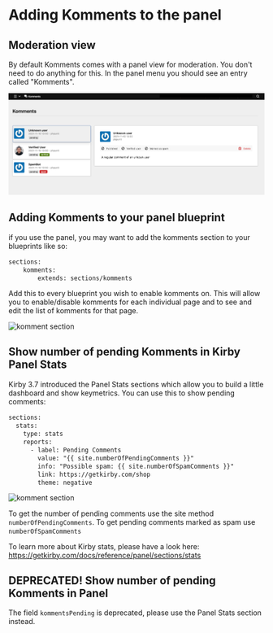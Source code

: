 # Adding Komments to the panel


## Moderation view

By default Komments comes with a panel view for moderation. You don't need to do anything for this. In the panel menu you should see an entry called "Komments".

![the dashboard](../doc-assets/komments-dashboard.png)


## Adding Komments to your panel blueprint

if you use the panel, you may want to add the komments section to your blueprints like so:

```
sections:
    komments:
        extends: sections/komments
```

Add this to every blueprint you wish to enable komments on. This will allow you to enable/disable komments for each individual page and to see and edit the list of komments for that page.

![komment section](../doc-assets/komment-section.png)


## Show number of pending Komments in Kirby Panel Stats

Kirby 3.7 introduced the Panel Stats sections which allow you to build a little dashboard and show keymetrics. You can use this to show pending comments:

```
sections:
  stats:
    type: stats
    reports:
      - label: Pending Comments
        value: "{{ site.numberOfPendingComments }}"
        info: "Possible spam: {{ site.numberOfSpamComments }}"
        link: https://getkirby.com/shop
        theme: negative
```

![komment section](../doc-assets/komment-stats.png)

To get the number of pending comments use the site method `numberOfPendingComments`. To get pending comments marked as spam use `numberOfSpamComments`

To learn more about Kirby stats, please have a look here: https://getkirby.com/docs/reference/panel/sections/stats

## DEPRECATED! Show number of pending Komments in Panel

The field `kommentsPending` is deprecated, please use the Panel Stats section instead.
